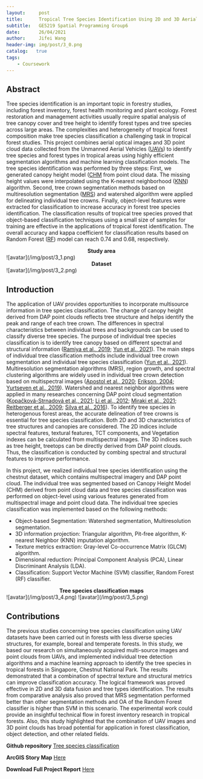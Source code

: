 ```yaml
---
layout:     post
title:      Tropical Tree Species Identification Using 2D and 3D Aerial Data
subtitle:   GE5219 Spatial Programming Group6
date:       26/04/2021
author:     Jifei Wang
header-img: img/post/3_0.png
catalog:   true
tags:
    - Coursework
---
```


## Abstract

Tree species identification is an important topic in forestry studies, including forest inventory, forest health monitoring and plant ecology. Forest restoration and management activities usually require spatial analysis of tree canopy cover and tree height to identify forest types and tree species across large areas. The complexities and heterogeneity of tropical forest composition make tree species classification a challenging task in tropical forest studies. This project combines aerial optical images and 3D point cloud data collected from the Unmanned Aerial Vehicles ([UAVs](https://www.sciencedirect.com/topics/engineering/unmanned-aerial-vehicles)) to identify tree species and forest types in tropical areas using highly efficient segmentation algorithms and machine learning classification models. The tree species identification was performed by three steps: First, we generated canopy height model ([CHM](https://www.earthdefine.com/chm/#:~:text=The%20Canopy%20Height%20Model%20(CHM,a%20CHM%20is%20LIDAR%20data.)) from point cloud data. The missing height values were interpolated using the K-nearest neighborhood ([KNN](http://scholarpedia.org/article/K-nearest_neighbor)) algorithm. Second, tree crown segmentation methods based on multiresolution segmentation ([MRS](https://www.ncbi.nlm.nih.gov/pmc/articles/PMC4183749/#:~:text=Although%20multiresolution%20segmentation%20(MRS)%20is,which%20reduces%20the%20classification%20accuracy.)) and watershed algorithm were applied for delineating individual tree crowns. Finally, object-level features were extracted for classification to increase accuracy in forest tree species identification. The classification results of tropical tree species proved that object-based classification techniques using a small size of samples for training are effective in the applications of tropical forest identification. The overall accuracy and kappa coefficient for classification results based on Random Forest ([RF](https://scikit-learn.org/stable/modules/generated/sklearn.ensemble.RandomForestClassifier.html)) model can reach 0.74 and 0.68, respectively.
<center><strong>Study area</strong></center>
![avatar](/img/post/3_1.png)

<center><strong>Dataset</strong></center>
![avatar](/img/post/3_2.png)


## Introduction
The application of UAV provides opportunities to incorporate multisource information in tree species classification. The change of canopy height derived from DAP point clouds reflects tree structure and helps identify the peak and range of each tree crown. The differences in spectral characteristics between individual trees and backgrounds can be used to classify diverse tree species. The purpose of individual tree species classification is to identify tree canopy based on different spectral and structural information ([Ramiya et al., 2019](https://doi.org/10.1016/j.rsase.2019.100242); [Yun et al., 2021](https://doi.org/10.1016/j.rse.2021.112307 )). The main steps of individual tree classification methods include individual tree crown segmentation and individual tree species classification ([Yun et al., 2021](https://doi.org/10.1016/j.rse.2021.112307 )). Multiresolution segmentation algorithms (MRS), region growth, and spectral clustering algorithms are widely used in individual tree crown detection based on multispectral images ([Apostol et al., 2020](https://doi.org/10.1016/j.rse.2021.112307 ); [Erikson, 2004](https://doi.org/10.1016/j.rse.2004.04.006 ); [Yurtseven et al., 2019](https://doi.org/10.1016/j.measurement.2019.05.092 )). Watershed and nearest neighbor algorithms were applied in many researches concerning DAP point cloud segmentation ([Kopačková-Strnadová et al., 2021](https://doi.org/10.3390/rs13040705); [Li et al., 2012](https://doi.org/10.14358/pers.78.1.75 ); [Miraki et al., 2021](https://doi.org/10.1016/j.ecoinf.2020.101207 ); [Reitberger et al., 2009](https://doi.org/https://doi.org/10.1016/j.isprsjprs.2009.04.002 ); [Silva et al., 2016](https://doi.org/10.1080/07038992.2016.1196582 )). To identify tree species in heterogenous forest areas, the accurate delineation of tree crowns is essential for tree species classification. Both 2D and 3D characteristics of tree structures and canopies are considered. The 2D indices include spectral features, textural features, TCT components, and Vegetation indexes can be calculated from multispectral images. The 3D indices such as tree height, treetops can be directly derived from DAP point clouds. Thus, the classification is conducted by combing spectral and structural features to improve performance.

In this project, we realized individual tree species identification using the chestnut dataset, which contains multispectral imagery and DAP point cloud. The individual tree was segmented based on Canopy Height Model (CHM) derived from point cloud data and tree species classification was performed on object-level using various features generated from multispectral image and point cloud data. The individual tree species classification was implemented based on the following methods:

- Object-based Segmentation: Watershed segmentation, Multiresolution segmentation.
- 3D information projection: Triangular algorithm, Pit-free algorithm, K-nearest Neighbor (KNN) imputation algorithm.
- Texture metrics extraction: Gray-level Co-occurrence Matrix (GLCM) algorithm.
- Dimensional reduction: Principal Component Analysis (PCA), Linear Discriminant Analysis (LDA).
- Classification: Support Vector Machine (SVM) classifier, Random Forest (RF) classifier.

<center><strong>Tree species classification maps</strong></center>
![avatar](/img/post/3_4.png)
![avatar](/img/post/3_5.png)

## Contributions

The previous studies concerning tree species classification using UAV datasets have been carried out in forests with less diverse species structures, for example, boreal and temperate forests. In this study, we based our research on simultaneously acquired multi-source images and point clouds from UAVs, and implemented individual tree detection algorithms and a machine learning approach to identify the tree species in tropical forests in Singapore, Chestnut National Park. The results demonstrated that a combination of spectral texture and structural metrics can improve classification accuracy. The logical framework was proved effective in 2D and 3D data fusion and tree types identification. The results from comparative analysis also proved that MRS segmentation performed better than other segmentation methods and OA of the Random Forest classifier is higher than SVM in this scenario. The experimental work could provide an insightful technical flow in forest inventory research in tropical forests. Also, this study highlighted that the combination of UAV images and 3D point clouds has broad potential for application in forest classification, object detection, and other related fields.

**Github repository** [Tree species classification](https://github.com/Wang-Jifei/tree_species_classification)

**ArcGIS Story Map** [Here](https://arcg.is/0TKjyO0)

**Download Full Project Report** [Here](https://drive.google.com/file/d/1XrsErUPBEFw1gdlU1pEUS71AAigG4qB5/view?usp=sharing)
